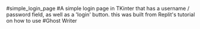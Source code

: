 #simple_login_page
#A simple login page in TKinter that has a username / password field, as well as a 'login' button. this was built from Replit's tutorial on how to use
#Ghost Writer
